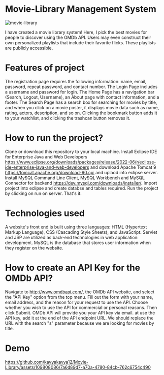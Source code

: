 # Movie-Library Management System 
![movie-library](https://github.com/kavyakavya12/Movie-Library/assets/109808086/ac63f39f-926f-4b74-8564-a42ec07af2fa)

I have created a movie library system! Here, I pick the best movies for people to discover using the OMDb API. Users may even construct their own personalized playlists that include their favorite flicks. These playlists are publicly accessible.

# Features of project
The registration page requires the following information: name, email, password, repeat password, and contact number. The Login Page includes a username and password for login. The Home Page has a navigation bar (Search, Logout, Username), an About page with contact information, and a footer. The Search Page has a search box for searching for movies by title, and when you click on a movie poster, it displays movie data such as name, rating, actors, description, and so on. Clicking the bookmark button adds it to your watchlist, and clicking the trashcan button removes it.

# How to run the project?
Clone or download this repository to your local machine.
Install Eclipse IDE for Enterprise Java and Web Developers https://www.eclipse.org/downloads/packages/release/2022-06/r/eclipse-ide-enterprise-java-and-web-developers and download Apache Tomcat 9 https://tomcat.apache.org/download-90.cgi and uplaod into eclipse server.
Install MySQL Command Line Client, MySQL Workbench and MySQL Connector for backend https://dev.mysql.com/downloads/installer/.
Import project into eclipse and create databse and tables required.
Run the project by clicking on run on server. That's it.

# Technologies used
A website's front end is built using three languages: HTML (Hypertext Markup Language), CSS (Cascading Style Sheets), and JavaScript. Servlet and JSP are utilized as back-end technologies in web application development. MySQL is the database that stores user information when they register on the website.

# How to create an API Key for the OMDb API?
Navigate to http://www.omdbapi.com/, the OMDb API website, and select the "API Key" option from the top menu.
Fill out the form with your name, email address, and the reason for your request to use the API. Choose whether you wish to use the API for commercial or personal reasons. Then click Submit.
OMDb API will provide you your API key via email. at use the API key, add it at the end of the API endpoint URL.
We should replace the URL with the search "s" parameter because we are looking for movies by title.

# Demo



https://github.com/kavyakavya12/Movie-Library/assets/109808086/7a6d89d7-a70a-4780-84cb-762c6754c490

